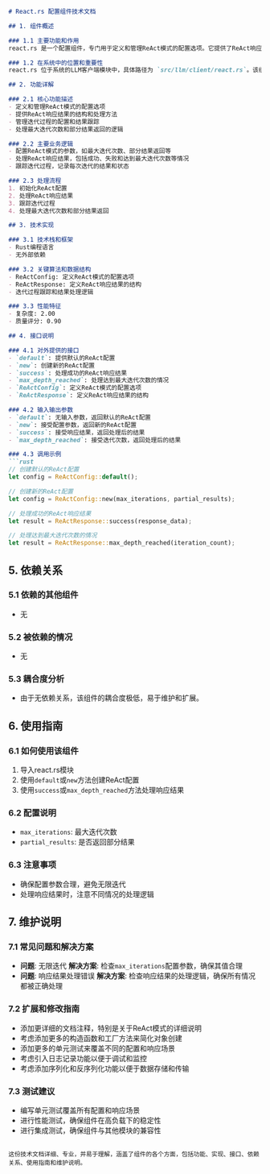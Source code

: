 ```markdown
# React.rs 配置组件技术文档

## 1. 组件概述

### 1.1 主要功能和作用
react.rs 是一个配置组件，专门用于定义和管理ReAct模式的配置选项。它提供了ReAct响应结果的结构和处理方法，管理迭代过程的配置和结果跟踪，并处理最大迭代次数和部分结果返回的逻辑。

### 1.2 在系统中的位置和重要性
react.rs 位于系统的LLM客户端模块中，具体路径为 `src/llm/client/react.rs`。该组件在系统中具有重要地位，其重要性评分为0.80，主要用于支持ReAct模式的实现和管理。

## 2. 功能详解

### 2.1 核心功能描述
- 定义和管理ReAct模式的配置选项
- 提供ReAct响应结果的结构和处理方法
- 管理迭代过程的配置和结果跟踪
- 处理最大迭代次数和部分结果返回的逻辑

### 2.2 主要业务逻辑
- 配置ReAct模式的参数，如最大迭代次数、部分结果返回等
- 处理ReAct响应结果，包括成功、失败和达到最大迭代次数等情况
- 跟踪迭代过程，记录每次迭代的结果和状态

### 2.3 处理流程
1. 初始化ReAct配置
2. 处理ReAct响应结果
3. 跟踪迭代过程
4. 处理最大迭代次数和部分结果返回

## 3. 技术实现

### 3.1 技术栈和框架
- Rust编程语言
- 无外部依赖

### 3.2 关键算法和数据结构
- ReActConfig: 定义ReAct模式的配置选项
- ReActResponse: 定义ReAct响应结果的结构
- 迭代过程跟踪和结果处理逻辑

### 3.3 性能特征
- 复杂度: 2.00
- 质量评分: 0.90

## 4. 接口说明

### 4.1 对外提供的接口
- `default`: 提供默认的ReAct配置
- `new`: 创建新的ReAct配置
- `success`: 处理成功的ReAct响应结果
- `max_depth_reached`: 处理达到最大迭代次数的情况
- `ReActConfig`: 定义ReAct模式的配置选项
- `ReActResponse`: 定义ReAct响应结果的结构

### 4.2 输入输出参数
- `default`: 无输入参数，返回默认的ReAct配置
- `new`: 接受配置参数，返回新的ReAct配置
- `success`: 接受响应结果，返回处理后的结果
- `max_depth_reached`: 接受迭代次数，返回处理后的结果

### 4.3 调用示例
```rust
// 创建默认的ReAct配置
let config = ReActConfig::default();

// 创建新的ReAct配置
let config = ReActConfig::new(max_iterations, partial_results);

// 处理成功的ReAct响应结果
let result = ReActResponse::success(response_data);

// 处理达到最大迭代次数的情况
let result = ReActResponse::max_depth_reached(iteration_count);
```

## 5. 依赖关系

### 5.1 依赖的其他组件
- 无

### 5.2 被依赖的情况
- 无

### 5.3 耦合度分析
- 由于无依赖关系，该组件的耦合度极低，易于维护和扩展。

## 6. 使用指南

### 6.1 如何使用该组件
1. 导入react.rs模块
2. 使用`default`或`new`方法创建ReAct配置
3. 使用`success`或`max_depth_reached`方法处理响应结果

### 6.2 配置说明
- `max_iterations`: 最大迭代次数
- `partial_results`: 是否返回部分结果

### 6.3 注意事项
- 确保配置参数合理，避免无限迭代
- 处理响应结果时，注意不同情况的处理逻辑

## 7. 维护说明

### 7.1 常见问题和解决方案
- **问题**: 无限迭代
  **解决方案**: 检查`max_iterations`配置参数，确保其值合理
- **问题**: 响应结果处理错误
  **解决方案**: 检查响应结果的处理逻辑，确保所有情况都被正确处理

### 7.2 扩展和修改指南
- 添加更详细的文档注释，特别是关于ReAct模式的详细说明
- 考虑添加更多的构造函数和工厂方法来简化对象创建
- 添加更多的单元测试来覆盖不同的配置和响应场景
- 考虑引入日志记录功能以便于调试和监控
- 考虑添加序列化和反序列化功能以便于数据存储和传输

### 7.3 测试建议
- 编写单元测试覆盖所有配置和响应场景
- 进行性能测试，确保组件在高负载下的稳定性
- 进行集成测试，确保组件与其他模块的兼容性
```

这份技术文档详细、专业，并易于理解，涵盖了组件的各个方面，包括功能、实现、接口、依赖关系、使用指南和维护说明。